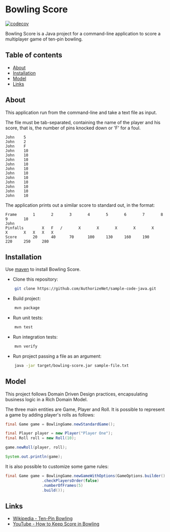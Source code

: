 # Bowling Score

[![codecov](https://codecov.io/gh/claitonmarcilio/bowling-score/branch/master/graph/badge.svg?token=ZCJQUTGMQ5)](https://codecov.io/gh/claitonmarcilio/bowling-score)

Bowling Score is a Java project for a command-line application to score a multiplayer game of ten-pin bowling.

## Table of contents

- [About](#about)
- [Installation](#installation)
- [Model](#model)
- [Links](#links)

## About

This application run from the command-line and take a text file as input.

The file must be tab-separated, containing the name of the player and his score, that is, the number of pins knocked down or 'F' for a foul.

```
John    5
John    2
John    F
John    10
John    10
John    10
John    10
John    10
John    10
John    10
John    10
John    10
John    10 
John    10
```

The application prints out a similar score to standard out, in the format:

```
Frame		1		2		3		4		5		6		7		8		9		10
John
Pinfalls		X	F	/		X		X		X		X		X		X		X	X	X	X
Score		20		40		70		100		130		160		190		220		250		280		
```

## Installation

Use [maven](https://maven.apache.org/) to install Bowling Score.

* Clone this repository:
```sh
    git clone https://github.com/AuthorizeNet/sample-code-java.git
```

* Build project:
```sh
    mvn package
```

* Run unit tests:
```sh
    mvn test
```

* Run integration tests:
```sh
    mvn verify
```

* Run project passing a file as an argument:
```sh
    java -jar target/bowling-score.jar sample-file.txt
```


## Model

This project follows Domain Driven Design practices, encapsulating business logic in a Rich Domain Model.

The three main entities are Game, Player and Roll. It is possible to represent a game by adding player's rolls as follows:

```java
final Game game = BowlingGame.newStandardGame();

final Player player = new Player("Player One");
final Roll roll = new Roll(10);

game.newRoll(player, roll);

System.out.println(game);
```

It is also possible to customize some game rules:
```java
final Game game = BowlingGame.newGameWithOptions(GameOptions.builder()
                .checkPlayersOrder(false)
                .numberOfFrames(5)
                .build());
```

## Links

- [Wikipedia - Ten-Pin Bowling](https://en.wikipedia.org/wiki/Ten-pin_bowling)
- [YouTube - How to Keep Score in Bowling](https://www.youtube.com/watch?v=aBe71sD8o8c)
